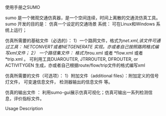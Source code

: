使用手册之SUMO

sumo 是一个微观交通仿真器，是一个空间连续，时间上离散的交通流仿真工具。
  sumo 开发的目的是： 仿真一个设定的交通场景
  系统： 可在Linux和Windows 系统上运行；
  
  仿真所需要的基础文件（必选的）：
  1）一个路网文件，格式为*net.xml,该文件可通过工具： NETCONVERT或者NETGENERATE 实现。亦或者自己按照路网格式编写xml文件；
  2） 一个路径集文件： 格式为*rou.xml 或者 *flow.xml 或者 *trip.xml 。 可利用工具DUAROUTER, JTRROUTER, DFROUTER, or ACTIVITYGEN 生成，亦或者自己根据route/flow/trip文件的格式编写xml
  
  仿真所需要的文件（可选项）：
    1）附加文件（additional files）：附加定义的信号灯文件， 可变速信息文件， 检测器输出的信息文件 等。
  
  仿真的输出文件 ： 利用sumo-gui展示仿真可视化；仿真可输出一系列检测信息，评价指标文件。
  
  Usage Description
  
